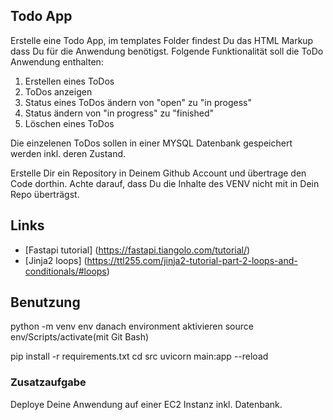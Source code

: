 ## Todo App
Erstelle eine Todo App, im templates Folder findest Du das HTML Markup dass Du für die Anwendung benötigst.
Folgende Funktionalität soll die ToDo Anwendung enthalten:

1. Erstellen eines ToDos
2. ToDos anzeigen
3. Status eines ToDos ändern von "open" zu "in progess"
4. Status ändern von "in progress" zu "finished"
5. Löschen eines ToDos

Die einzelenen ToDos sollen in einer MYSQL Datenbank gespeichert werden inkl. deren Zustand.

Erstelle Dir ein Repository in Deinem Github Account und übertrage den Code dorthin.
Achte darauf, dass Du die Inhalte des VENV nicht mit in Dein Repo überträgst.

## Links 
- [Fastapi tutorial] (https://fastapi.tiangolo.com/tutorial/)
- [Jinja2 loops] (https://ttl255.com/jinja2-tutorial-part-2-loops-and-conditionals/#loops)

## Benutzung
python -m venv env
danach environment aktivieren source env/Scripts/activate(mit Git Bash)

pip install -r requirements.txt
cd src
uvicorn main:app --reload
### Zusatzaufgabe
Deploye Deine Anwendung auf einer EC2 Instanz inkl. Datenbank.